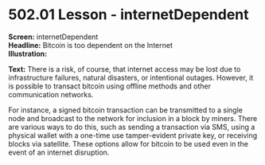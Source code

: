 # 502.01 Lesson - internetDependent

**Screen:** internetDependent\
**Headline:** Bitcoin is too dependent on the Internet\
**Illustration:**

**Text:** There is a risk, of course, that internet access may be lost due to infrastructure failures, natural disasters, or intentional outages. However, it is possible to transact bitcoin using offline methods and other communication networks.&#x20;

For instance, a signed bitcoin transaction can be transmitted to a single node and broadcast to the network for inclusion in a block by miners. There are various ways to do this, such as sending a transaction via SMS, using a physical wallet with a one-time use tamper-evident private key, or receiving blocks via satellite. These options allow for bitcoin to be used even in the event of an internet disruption.
